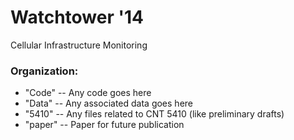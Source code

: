 # Watchtower '14

Cellular Infrastructure Monitoring


### Organization:
+ "Code" -- Any code goes here
+ "Data" -- Any associated data goes here
+ "5410" -- Any files related to CNT 5410 (like preliminary drafts)
+ "paper" -- Paper for future publication
